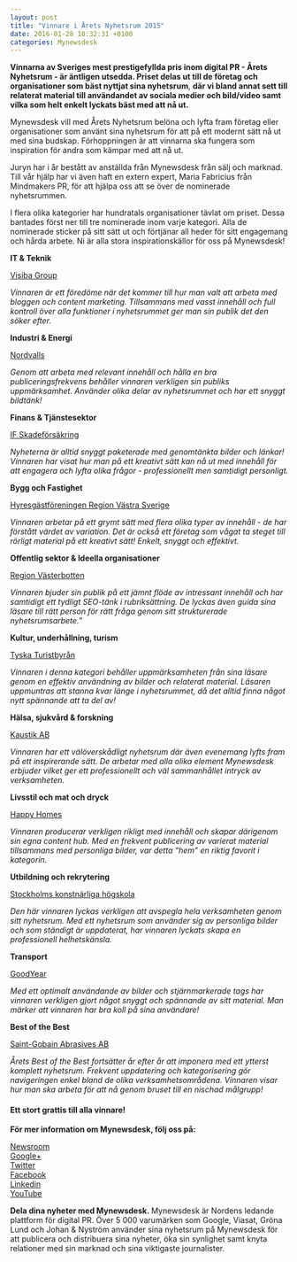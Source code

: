 ```yaml
---
layout: post
title: "Vinnare i Årets Nyhetsrum 2015"
date: 2016-01-28 18:32:31 +0100
categories: Mynewsdesk
---
```

 <div class='clearfix'><p><strong style="background-color: initial;">Vinnarna av Sveriges mest prestigefyllda pris inom digital PR - Årets Nyhetsrum - är äntligen utsedda. Priset delas ut till de företag och organisationer som bäst nyttjat sina nyhetsrum</strong>, <strong style="background-color: initial;">där vi bland annat sett till relaterat material till användandet av sociala medier och bild/video samt vilka som helt enkelt lyckats bäst med att nå ut.</strong></p><p>Mynewsdesk vill med Årets Nyhetsrum belöna och lyfta fram företag eller organisationer som använt sina nyhetsrum för att på ett modernt sätt nå ut med sina budskap. Förhoppningen är att vinnarna ska fungera som inspiration för andra som kämpar med att nå ut.</p><p>Juryn har i år bestått av anställda från Mynewsdesk från sälj och marknad. Till vår hjälp har vi även haft en extern expert, Maria Fabricius från Mindmakers PR, för att hjälpa oss att se över de nominerade nyhetsrummen.</p><p>I flera olika kategorier har hundratals organisationer tävlat om priset. Dessa bantades först ner till tre nominerade inom varje kategori. Alla de nominerade sticker på sitt sätt ut och förtjänar all heder för sitt engagemang och hårda arbete. Ni är alla stora inspirationskällor för oss på Mynewsdesk!</p><p><strong>IT &amp; Teknik</strong></p><p><a href="http://www.mynewsdesk.com/se/visiba">Visiba Group</a></p><p><em>Vinnaren är ett föredöme när det kommer till hur man valt att arbeta med bloggen och content marketing. Tillsammans med vasst innehåll och full kontroll över alla funktioner i nyhetsrummet ger man sin publik det den söker efter.</em></p><p><strong>Industri &amp; Energi</strong></p><p><a href="http://www.mynewsdesk.com/se/nordvalls">Nordvalls</a></p><p><em>Genom att arbeta med relevant innehåll och hålla en bra publiceringsfrekvens behåller vinnaren verkligen sin publiks uppmärksamhet. Använder olika delar av nyhetsrummet och har ett snyggt bildtänk!</em></p><p><strong>Finans &amp; Tjänstesektor</strong></p><p><a href="http://www.mynewsdesk.com/se/if_skadeforsakring">IF Skadeförsäkring</a></p><p><em>Nyheterna är alltid snyggt paketerade med genomtänkta bilder och länkar! Vinnaren har visat hur man på ett kreativt sätt kan nå ut med innehåll för att engagera och lyfta olika frågor - professionellt men samtidigt personligt.</em></p><p><strong>Bygg och Fastighet</strong></p><p><a href="http://www.mynewsdesk.com/se/hyresgaestfoereningen-region-vaestra-sverige">Hyresgästföreningen Region Västra Sverige</a></p><p><em>Vinnaren arbetar på ett grymt sätt med flera olika typer av innehåll - de har förstått värdet av variation. Det är också ett företag som vågat ta steget till rörligt material på ett kreativt sätt! Enkelt, snyggt och effektivt.</em></p><p><strong>Offentlig sektor &amp; Ideella organisationer</strong></p><p><a href="http://www.mynewsdesk.com/se/region-vasterbotten">Region Västerbotten</a></p><p><em>Vinnaren bjuder sin publik på ett jämnt flöde av intressant innehåll och har samtidigt ett tydligt SEO-tänk i rubriksättning. De lyckas även guida sina läsare till rätt person för rätt fråga genom sitt strukturerade nyhetsrumsarbete.”</em></p><p><strong>Kultur, underhållning, turism</strong></p><p><a href="http://www.mynewsdesk.com/se/tyska-turistbyraan-ab">Tyska Turistbyrån</a></p><p><em>Vinnaren i denna kategori behåller uppmärksamheten från sina läsare genom en effektiv användning av bilder och relaterat material. Läsaren uppmuntras att stanna kvar länge i nyhetsrummet, då det alltid finna något nytt spännande att ta del av!</em></p><p><strong>Hälsa, sjukvård &amp; forskning</strong></p><p><a href="http://www.mynewsdesk.com/se/aiai-kaustik-ab">Kaustik AB</a></p><p><em>Vinnaren har ett välöverskådligt nyhetsrum där även evenemang lyfts fram på ett inspirerande sätt. De arbetar med alla olika element Mynewsdesk erbjuder vilket ger ett professionellt och väl sammanhållet intryck av verksamheten.</em></p><p><strong>Livsstil och mat och dryck</strong></p><p><a href="http://www.mynewsdesk.com/se/happyhomes">Happy Homes</a></p><p><em>Vinnaren producerar verkligen rikligt med innehåll och skapar därigenom sin egna content hub. Med en frekvent publicering av varierat material tillsammans med personliga bilder, var detta “hem” en riktig favorit i kategorin.</em></p><p><strong>Utbildning och rekrytering</strong></p><p><a href="http://www.mynewsdesk.com/se/stockholms-konstnarliga-hogskola">Stockholms konstnärliga högskola</a></p><p><em>Den här vinnaren lyckas verkligen att avspegla hela verksamheten genom sitt nyhetsrum. Med ett nyhetsrum som använder sig av personliga bilder och som ständigt är uppdaterat, har vinnaren lyckats skapa en professionell helhetskänsla.</em></p><p><strong>Transport</strong></p><p><a href="http://www.mynewsdesk.com/se/goodyeardunlop">GoodYear</a></p><p><em>Med ett optimalt användande av bilder och stjärnmarkerade tags har vinnaren verkligen gjort något snyggt och spännande av sitt material. Man märker att vinnaren har bra koll på sina användare!</em></p><p><strong>Best of the Bes</strong><strong>t</strong></p><p><a href="http://www.mynewsdesk.com/se/saint-gobain_abrasives_ab">Saint-Gobain Abrasives AB</a></p><p><em>Årets Best of the Best fortsätter år efter år att imponera med ett ytterst komplett nyhetsrum. Frekvent uppdatering och kategorisering gör navigeringen enkel bland de olika verksamhetsområdena. Vinnaren visar hur man ska arbeta för att nå genom bruset till en nischad målgrupp!</em></p><h4>Ett stort grattis till alla vinnare!</h4></div>
<div class='boilerplate'><p><strong>För mer information om Mynewsdesk, följ oss på:</strong></p><p><a href="/newsdesk">Newsroom</a><a href="http://twitter.com/#!/mynewsdesk_se"><br> </a><a href="https://plus.google.com/u/0/104884420513900925138">Google+</a><a href="http://twitter.com/#!/mynewsdesk_se"><br></a><a href="http://twitter.com/#!/mynewsdesk_se">Twitter</a><br><a href="https://www.facebook.com/MynewsdeskSE">Facebook</a><br><a href="http://www.linkedin.com/company/mynewsdesk">Linkedin</a><br><a href="http://www.youtube.com/user/mynewsdesk">YouTube</a></p><p><strong>Dela dina nyheter med Mynewsdesk.&nbsp;</strong>Mynewsdesk är Nordens ledande plattform för digital PR. Över 5 000 varumärken som Google, Viasat, Gröna Lund och Johan &amp; Nyström använder sina nyhetsrum på Mynewsdesk för att publicera och distribuera sina nyheter, öka sin synlighet samt knyta relationer med sin marknad och sina viktigaste journalister.</p></div>
